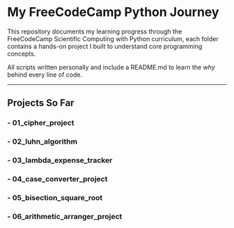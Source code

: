 # My FreeCodeCamp Python Journey

This repository documents my learning progress through the FreeCodeCamp Scientific Computing with Python curriculum, each folder contains a hands-on project I built to understand core programming concepts.  

All scripts written personally and include a README.md to learn the *why* behind every line of code.  

---

## Projects So Far
### - 01_cipher_project  
### - 02_luhn_algorithm
### - 03_lambda_expense_tracker
### - 04_case_converter_project  
### - 05_bisection_square_root
### - 06_arithmetic_arranger_project
